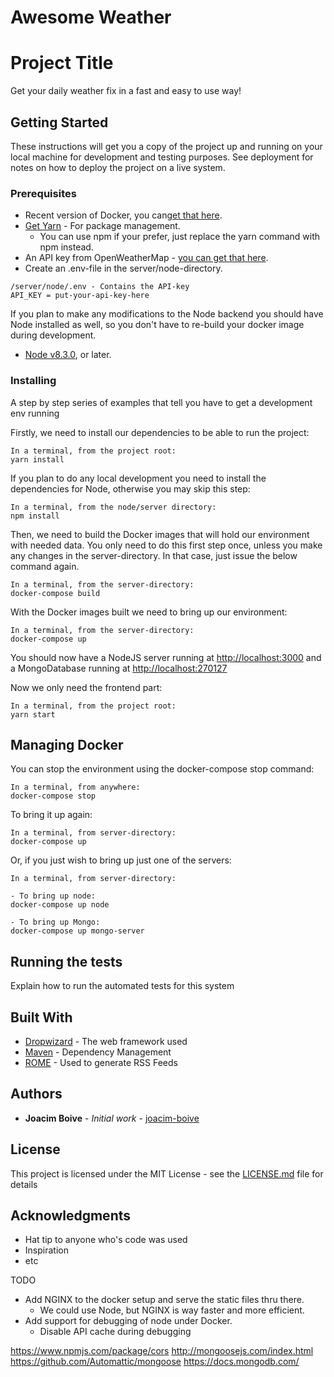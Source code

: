 # Awesome Weather

# Project Title

Get your daily weather fix in a fast and easy to use way!


## Getting Started

These instructions will get you a copy of the project up and running on your local machine for development and testing purposes. See deployment for notes on how to deploy the project on a live system.


### Prerequisites

* Recent version of Docker, you can[get that here](https://www.docker.com/get-docker). 
* [Get Yarn](https://yarnpkg.com/en/docs/install) - For package management.
  * You can use npm if your prefer, just replace the yarn command with npm instead.
* An API key from OpenWeatherMap - [you can get that here](http://openweathermap.org/appid).
* Create an .env-file in the server/node-directory.

```
/server/node/.env - Contains the API-key
API_KEY = put-your-api-key-here
```

If you plan to make any modifications to the Node backend you should have Node installed as well,
so you don't have to re-build your docker image during development.
* [Node v8.3.0](https://nodejs.org/en/download/current/), or later.


### Installing

A step by step series of examples that tell you have to get a development env running

Firstly, we need to install our dependencies to be able to run the project:
```
In a terminal, from the project root:
yarn install

```

If you plan to do any local development you need to install the dependencies for Node,
otherwise you may skip this step:

```
In a terminal, from the node/server directory:
npm install

```

Then, we need to build the Docker images that will hold our environment with needed data.
You only need to do this first step once, unless you make any changes in the server-directory.
In that case, just issue the below command again.

```
In a terminal, from the server-directory:
docker-compose build

```

With the Docker images built we need to bring up our environment:

```
In a terminal, from the server-directory:
docker-compose up
```

You should now have a NodeJS server running at [http://localhost:3000](http://localhost:3000)
and a MongoDatabase running at [http://localhost:270127](http://localhost:270127)


Now we only need the frontend part:
```
In a terminal, from the project root:
yarn start

```

## Managing Docker

You can stop the environment using the docker-compose stop command:
```
In a terminal, from anywhere:
docker-compose stop
```

To bring it up again:
```
In a terminal, from server-directory:
docker-compose up
```

Or, if you just wish to bring up just one of the servers:
```
In a terminal, from server-directory:
 
- To bring up node:
docker-compose up node
 
- To bring up Mongo:
docker-compose up mongo-server
```


## Running the tests

Explain how to run the automated tests for this system


## Built With

* [Dropwizard](http://www.dropwizard.io/1.0.2/docs/) - The web framework used
* [Maven](https://maven.apache.org/) - Dependency Management
* [ROME](https://rometools.github.io/rome/) - Used to generate RSS Feeds


## Authors

* **Joacim Boive** - *Initial work* - [joacim-boive](https://github.com/joacim-boive)


## License

This project is licensed under the MIT License - see the [LICENSE.md](LICENSE.md) file for details

## Acknowledgments

* Hat tip to anyone who's code was used
* Inspiration
* etc


TODO

* Add NGINX to the docker setup and serve the static files thru there.
  * We could use Node, but NGINX is way faster and more efficient.
* Add support for debugging of node under Docker.
  * Disable API cache during debugging


https://www.npmjs.com/package/cors
http://mongoosejs.com/index.html
https://github.com/Automattic/mongoose
https://docs.mongodb.com/